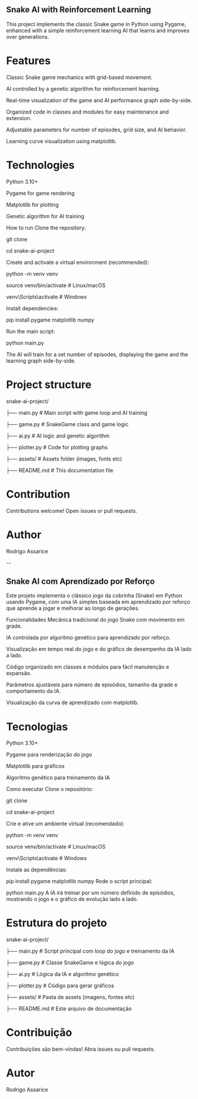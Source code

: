 
## Snake AI with Reinforcement Learning
This project implements the classic Snake game in Python using Pygame, enhanced with a simple reinforcement learning 
AI that learns and improves over generations.

# Features
Classic Snake game mechanics with grid-based movement.

AI controlled by a genetic algorithm for reinforcement learning.

Real-time visualization of the game and AI performance graph side-by-side.

Organized code in classes and modules for easy maintenance and extension.

Adjustable parameters for number of episodes, grid size, and AI behavior.

Learning curve visualization using matplotlib.

# Technologies

Python 3.10+

Pygame for game rendering

Matplotlib for plotting

Genetic algorithm for AI training

How to run
Clone the repository:

git clone <repo-url>

cd snake-ai-project

Create and activate a virtual environment (recommended):

python -m venv venv

source venv/bin/activate  # Linux/macOS

venv\Scripts\activate     # Windows

Install dependencies:

pip install pygame matplotlib numpy

Run the main script:

python main.py

The AI will train for a set number of episodes, displaying the game and the learning graph side-by-side.

# Project structure

snake-ai-project/

├── main.py          # Main script with game loop and AI training

├── game.py          # SnakeGame class and game logic

├── ai.py            # AI logic and genetic algorithm

├── plotter.py       # Code for plotting graphs

├── assets/          # Assets folder (images, fonts etc)

├── README.md        # This documentation file


# Contribution
Contributions welcome! Open issues or pull requests.

# Author
Rodrigo Assarice

--

## Snake AI com Aprendizado por Reforço

Este projeto implementa o clássico jogo da cobrinha (Snake) em Python usando Pygame, com uma IA simples baseada em 
aprendizado por reforço que aprende a jogar e melhorar ao longo de gerações.

Funcionalidades
Mecânica tradicional do jogo Snake com movimento em grade.

IA controlada por algoritmo genético para aprendizado por reforço.

Visualização em tempo real do jogo e do gráfico de desempenho da IA lado a lado.

Código organizado em classes e módulos para fácil manutenção e expansão.

Parâmetros ajustáveis para número de episódios, tamanho da grade e comportamento da IA.

Visualização da curva de aprendizado com matplotlib.

# Tecnologias
Python 3.10+

Pygame para renderização do jogo

Matplotlib para gráficos

Algoritmo genético para treinamento da IA

Como executar
Clone o repositório:

git clone <url-do-repositorio>

cd snake-ai-project

Crie e ative um ambiente virtual (recomendado):

python -m venv venv

source venv/bin/activate  # Linux/macOS

venv\Scripts\activate     # Windows

Instale as dependências:

pip install pygame matplotlib numpy
Rode o script principal:


python main.py
A IA irá treinar por um número definido de episódios, mostrando o jogo e o gráfico de evolução lado a lado.

# Estrutura do projeto

snake-ai-project/

├── main.py          # Script principal com loop do jogo e treinamento da IA

├── game.py          # Classe SnakeGame e lógica do jogo

├── ai.py            # Lógica da IA e algoritmo genético

├── plotter.py       # Código para gerar gráficos

├── assets/          # Pasta de assets (imagens, fontes etc)

├── README.md        # Este arquivo de documentação

# Contribuição
Contribuições são bem-vindas! Abra issues ou pull requests.

# Autor
Rodrigo Assarice


